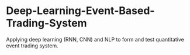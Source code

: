 # Deep-Learning-Event-Based-Trading-System
Applying deep learning (RNN, CNN) and NLP to form and test quantitative event trading system.
